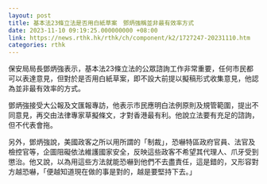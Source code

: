 ```yaml
---
layout: post
title: 基本法23條立法是否用白紙草案　鄧炳強稱並非最有效率方式
date: 2023-11-10 09:19:25.000000000 +08:00
link: https://news.rthk.hk/rthk/ch/component/k2/1727247-20231110.htm
categories: rthk
---
```


保安局局長鄧炳強表示，基本法23條立法的公眾諮詢工作非常重要，任何市民都可以表達意見，但對於是否用白紙草案，即不設大前提以擬稿形式收集意見，他認為並非最有效率的方式。

鄧炳強接受大公報及文匯報專訪，他表示市民應明白法例原則及規管範圍，提出不同意見，再交由法律專家草擬條文，才對香港最有利。他說立法要有充足的諮詢，但不代表會拖。

另外，鄧炳強說，美國政客之所以用所謂的「制裁」，恐嚇特區政府官員、法官及檢控官等，企圖阻礙依法維護國家安全，反映這些政客不希望其代理人、爪牙受到懲治。他又說，以為用這些方法就能恐嚇到他們不去盡責任，這是錯的，又形容對方越恐嚇，「便越知道現在做的事是對的，越是要堅持下去。」
